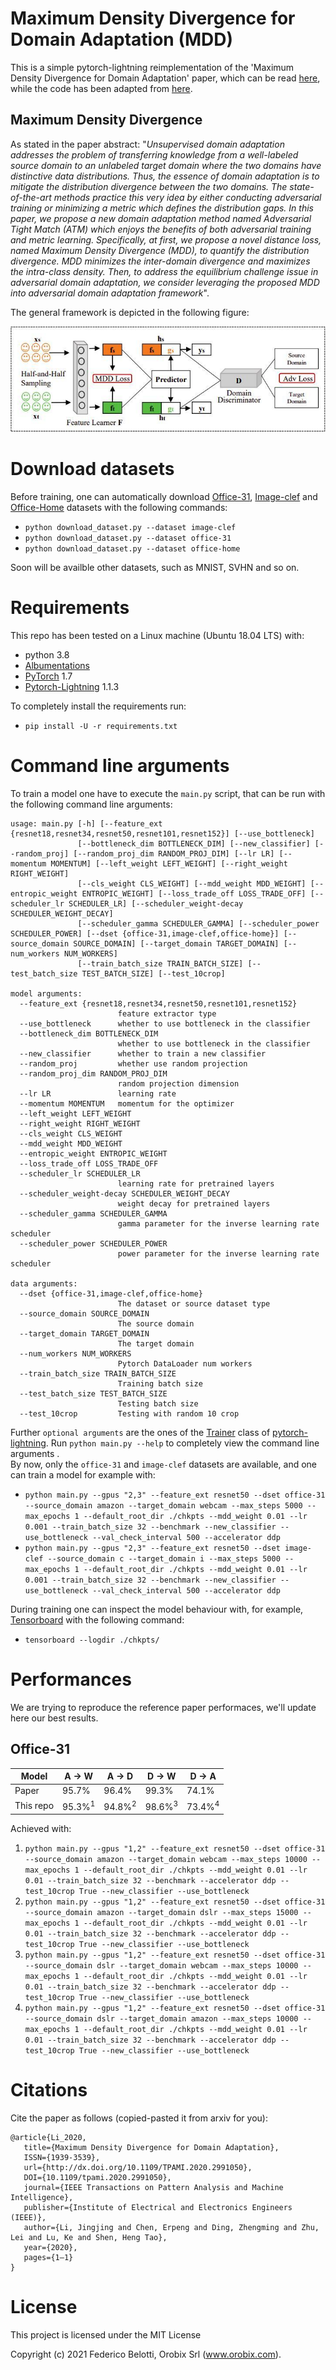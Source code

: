 # Maximum Density Divergence for Domain Adaptation (MDD)

This is a simple pytorch-lightning reimplementation of the 'Maximum Density Divergence for Domain Adaptation' paper, which can be read [here](https://arxiv.org/pdf/2004.12615.pdf), while the code has been adapted from [here](https://github.com/lijin118/ATM). 

## Maximum Density Divergence

As stated in the paper abstract:
"*Unsupervised domain adaptation addresses the problem of transferring knowledge from a well-labeled source domain to an unlabeled target domain where the two domains have distinctive data distributions. Thus, the essence of domain adaptation is to mitigate the distribution divergence between the two domains. The state-of-the-art methods practice this very idea by either conducting adversarial training or minimizing a metric which defines the distribution gaps. In this paper, we propose a new domain adaptation method named Adversarial Tight Match (ATM) which enjoys the benefits of both adversarial training and metric learning. Specifically, at first, we propose a novel distance loss, named Maximum Density Divergence (MDD), to quantify the distribution divergence. MDD minimizes the inter-domain divergence and maximizes the intra-class density. Then, to address the equilibrium challenge issue in  adversarial domain adaptation, we consider leveraging the proposed MDD into adversarial domain adaptation framework*".  

The general framework is depicted in the following figure:

![MDD](docs/imgs/atm.jpg)

# Download datasets

Before training, one can automatically download [Office-31](https://people.eecs.berkeley.edu/~jhoffman/domainadapt/#datasets_code), [Image-clef](https://www.imageclef.org/2014/adaptation) and [Office-Home](https://www.hemanthdv.org/officeHomeDataset.html) datasets with the following commands:

* `python download_dataset.py --dataset image-clef`
* `python download_dataset.py --dataset office-31`
* `python download_dataset.py --dataset office-home`

Soon will be availble other datasets, such as MNIST, SVHN and so on.

# Requirements

This repo has been tested on a Linux machine (Ubuntu 18.04 LTS) with:
* python 3.8
* [Albumentations](https://albumentations.ai/)
* [PyTorch](https://pytorch.org/) 1.7
* [Pytorch-Lightning](https://pytorch-lightning.readthedocs.io/en/latest/) 1.1.3

To completely install the requirements run:

* `pip install -U -r requirements.txt`

# Command line arguments

To train a model one have to execute the `main.py` script, that can be run with the following command line arguments:

```
usage: main.py [-h] [--feature_ext {resnet18,resnet34,resnet50,resnet101,resnet152}] [--use_bottleneck]
               [--bottleneck_dim BOTTLENECK_DIM] [--new_classifier] [--random_proj] [--random_proj_dim RANDOM_PROJ_DIM] [--lr LR] [--momentum MOMENTUM] [--left_weight LEFT_WEIGHT] [--right_weight RIGHT_WEIGHT]
               [--cls_weight CLS_WEIGHT] [--mdd_weight MDD_WEIGHT] [--entropic_weight ENTROPIC_WEIGHT] [--loss_trade_off LOSS_TRADE_OFF] [--scheduler_lr SCHEDULER_LR] [--scheduler_weight-decay SCHEDULER_WEIGHT_DECAY]
               [--scheduler_gamma SCHEDULER_GAMMA] [--scheduler_power SCHEDULER_POWER] [--dset {office-31,image-clef,office-home}] [--source_domain SOURCE_DOMAIN] [--target_domain TARGET_DOMAIN] [--num_workers NUM_WORKERS]
               [--train_batch_size TRAIN_BATCH_SIZE] [--test_batch_size TEST_BATCH_SIZE] [--test_10crop]

model arguments:
  --feature_ext {resnet18,resnet34,resnet50,resnet101,resnet152}
                        feature extractor type
  --use_bottleneck      whether to use bottleneck in the classifier
  --bottleneck_dim BOTTLENECK_DIM
                        whether to use bottleneck in the classifier
  --new_classifier      whether to train a new classifier
  --random_proj         whether use random projection
  --random_proj_dim RANDOM_PROJ_DIM
                        random projection dimension
  --lr LR               learning rate
  --momentum MOMENTUM   momentum for the optimizer
  --left_weight LEFT_WEIGHT
  --right_weight RIGHT_WEIGHT
  --cls_weight CLS_WEIGHT
  --mdd_weight MDD_WEIGHT
  --entropic_weight ENTROPIC_WEIGHT
  --loss_trade_off LOSS_TRADE_OFF
  --scheduler_lr SCHEDULER_LR
                        learning rate for pretrained layers
  --scheduler_weight-decay SCHEDULER_WEIGHT_DECAY
                        weight decay for pretrained layers
  --scheduler_gamma SCHEDULER_GAMMA
                        gamma parameter for the inverse learning rate scheduler
  --scheduler_power SCHEDULER_POWER
                        power parameter for the inverse learning rate scheduler

data arguments:
  --dset {office-31,image-clef,office-home}
                        The dataset or source dataset type
  --source_domain SOURCE_DOMAIN
                        The source domain
  --target_domain TARGET_DOMAIN
                        The target domain
  --num_workers NUM_WORKERS
                        Pytorch DataLoader num workers
  --train_batch_size TRAIN_BATCH_SIZE
                        Training batch size
  --test_batch_size TEST_BATCH_SIZE
                        Testing batch size
  --test_10crop         Testing with random 10 crop
```  
Further `optional arguments` are the ones of the [Trainer](https://pytorch-lightning.readthedocs.io/en/latest/trainer.html#trainer-flags) class of [pytorch-lightning](https://pytorch-lightning.readthedocs.io/en/latest/). Run `python main.py --help` to completely view the command line arguments .  
By now, only the `office-31` and `image-clef` datasets are available, and one can train a model for example with:

* `python main.py --gpus "2,3" --feature_ext resnet50 --dset office-31 --source_domain amazon --target_domain webcam --max_steps 5000 --max_epochs 1 --default_root_dir ./chkpts --mdd_weight 0.01 --lr 0.001 --train_batch_size 32 --benchmark --new_classifier --use_bottleneck --val_check_interval 500 --accelerator ddp`
* `python main.py --gpus "2,3" --feature_ext resnet50 --dset image-clef --source_domain c --target_domain i --max_steps 5000 --max_epochs 1 --default_root_dir ./chkpts --mdd_weight 0.01 --lr 0.001 --train_batch_size 32 --benchmark --new_classifier --use_bottleneck --val_check_interval 500 --accelerator ddp`

During training one can inspect the model behaviour with, for example, [Tensorboard](https://pytorch-lightning.readthedocs.io/en/latest/logging.html) with the following command:

* `tensorboard --logdir ./chkpts/`

# Performances

We are trying to reproduce the reference paper performaces, we'll update here our best results. 

## Office-31

| Model     | A &rarr; W        | A &rarr; D        | D &rarr; W        | D &rarr; A        |
| --------- | ----------------- | ----------------- | ----------------- | ----------------- |
| Paper     | 95.7%             | 96.4%             | 99.3%             | 74.1%             |
| This repo | 95.3%<sup>1</sup> | 94.8%<sup>2</sup> | 98.6%<sup>3</sup> | 73.4%<sup>4</sup> |

Achieved with:

1. `python main.py --gpus "1,2" --feature_ext resnet50 --dset office-31 --source_domain amazon --target_domain webcam --max_steps 10000 --max_epochs 1 --default_root_dir ./chkpts --mdd_weight 0.01 --lr 0.01 --train_batch_size 32 --benchmark --accelerator ddp --test_10crop True --new_classifier --use_bottleneck`
2. `python main.py --gpus "1,2" --feature_ext resnet50 --dset office-31 --source_domain amazon --target_domain dslr --max_steps 15000 --max_epochs 1 --default_root_dir ./chkpts --mdd_weight 0.01 --lr 0.01 --train_batch_size 32 --benchmark --accelerator ddp --test_10crop True --new_classifier --use_bottleneck`
3. `python main.py --gpus "1,2" --feature_ext resnet50 --dset office-31 --source_domain dslr --target_domain webcam --max_steps 10000 --max_epochs 1 --default_root_dir ./chkpts --mdd_weight 0.01 --lr 0.01 --train_batch_size 32 --benchmark --accelerator ddp --test_10crop True --new_classifier --use_bottleneck`
4. `python main.py --gpus "1,2" --feature_ext resnet50 --dset office-31 --source_domain dslr --target_domain amazon --max_steps 10000 --max_epochs 1 --default_root_dir ./chkpts --mdd_weight 0.01 --lr 0.01 --train_batch_size 32 --benchmark --accelerator ddp --test_10crop True --new_classifier --use_bottleneck`

# Citations

Cite the paper as follows (copied-pasted it from arxiv for you):  

```
@article{Li_2020,
   title={Maximum Density Divergence for Domain Adaptation},
   ISSN={1939-3539},
   url={http://dx.doi.org/10.1109/TPAMI.2020.2991050},
   DOI={10.1109/tpami.2020.2991050},
   journal={IEEE Transactions on Pattern Analysis and Machine Intelligence},
   publisher={Institute of Electrical and Electronics Engineers (IEEE)},
   author={Li, Jingjing and Chen, Erpeng and Ding, Zhengming and Zhu, Lei and Lu, Ke and Shen, Heng Tao},
   year={2020},
   pages={1–1}
}
```

# License

This project is licensed under the MIT License

Copyright (c) 2021 Federico Belotti, Orobix Srl (www.orobix.com).

